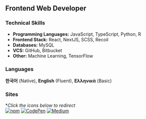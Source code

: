 ## Frontend Web Developer
### Technical Skills
- **Programming Languages:** JavaScript, TypeScript, Python, R
- **Frontend Stack:** React, NextJS, SCSS, Recoil
- **Databases:** MySQL
- **VCS:** GitHub, Bitbucket
- **Other:** Machine Learning, TensorFlow



### Languages
**한국어** (Native), **English** (Fluent), **Ελληνικά** (Basic)

### Sites
**Click the icons below to redirect* <br>
[![npm](https://img.shields.io/badge/My_npm-CB3837?style=flat-square&logo=npm&logoColor=white)](https://www.npmjs.com/~hwahyeon)
[![CodePen](https://img.shields.io/badge/My_CodePen-000000?style=flat-square&logo=CodePen&logoColor=white)](https://codepen.io/hwahyeon)
[![Medium](https://img.shields.io/badge/My_Medium-000000?style=flat-square&logo=Medium&logoColor=white)](https://medium.com/@hwahyeon.dev)


<!--


[![My Skills](https://skillicons.dev/icons?i=netlify,vercel,firebase,gatsby,postman&perline=7)](https://skillicons.dev)

[![Codewars](https://img.shields.io/badge/My_Codewars-B1361E?style=flat-square&logo=Codewars&logoColor=white)](https://www.codewars.com/users/hwahyeon)

<img align="left" src="https://github-readme-stats.vercel.app/api?username=hwahyeon&theme=gruvbox_light&hide_border=true&count_private=true&show_icons=false&custom_title=GitHub%20Stats😊"/>

Machine Learning
Recoil

**hwahyeon/hwahyeon** is a ✨ _special_ ✨ repository because its `README.md` (this file) appears on your GitHub profile.

Here are some ideas to get you started:

- 🔭 I’m currently working on ...
- 🌱 I’m currently learning ...
- 👯 I’m looking to collaborate on ...
- 🤔 I’m looking for help with ...
- 💬 Ask me about ...
- 📫 How to reach me: ...
- 😄 Pronouns: ...
- ⚡ Fun fact: ...
-->
